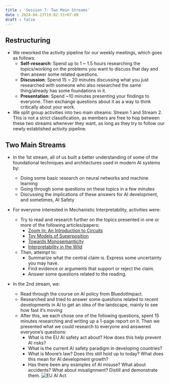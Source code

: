 ```yaml
---
title : 'Session 7: Two Main Streams'
date : 2024-04-23T19:02:31+07:00
draft : false 
---
```


## Restructuring

- We reworked the activity pipeline for our weekly meetings, which goes as follows:
  - **Self-research**: Spend up to 1 ~ 1.5 hours researching the topics/working on the problems you want to discuss that day and then answer some related questions.
  - **Discussion**: Spend 15 ~ 20 minutes discussing what you just researched with someone who also researched the same thing/already has some foundations in it.
  - **Presentation**: Spend ~10 minutes presenting your findings to everyone. Then exchange questions about it as a way to think critically about your work.
- We split group activities into two main streams: Stream 1 and Stream 2. This is not a strict classification, as members are free to hop between these two streams whenever they want, as long as they try to follow our newly established activity pipeline.

## Two Main Streams

- In the 1st stream, all of us built a better understanding of some of the foundational techniques and architectures used in modern AI systems by:
  - Doing some basic research on neural networks and machine learning
  - Going through some questions on these topics in a few minutes
  - Discussing the implications of these answers for AI development, and sometimes, AI Safety

- For everyone interested in Mechanistic Interpretability, activities were:
  - Try to read and research further on the topics presented in one or more of the following articles/papers:
    - [Zoom In: An Introduction to Circuits](https://distill.pub/2020/circuits/zoom-in/)
    - [Toy Models of Superposition](https://transformer-circuits.pub/2022/toy_model/index.html)
    - [Towards Monosemanticity](https://transformer-circuits.pub/2023/monosemantic-features/index.html)
    - [Interpretability in the Wild](https://arxiv.org/pdf/2211.00593.pdf)
  - Then, attempt to:
    - Summarize what the central claim is. Express some uncertainty you may have.
    - Find evidence or arguments that support or reject the claim.
    - Answer some questions related to the reading.

- In the 2nd stream, we:
  - Read through the course on AI policy from BluedotImpact.
  - Researched and tried to answer some questions related to recent developments in AI to get an idea of the landscape, mainly to see how fast it’s moving
  - After this, we each chose one of the following questions, spent 15 minutes researching and writing up a 1-page report on it. Then we presented what we could research to everyone and answered everyone’s questions:
    - What is the EU AI safety act about? How does this help prevent AI risks?
    - What is the current AI safety paradigm in developing countries?
    - What is Moore’s law? Does this still hold up to today? What does this mean for AI development growth?
    - Has there been any examples of AI misuse? What about accidents? What about misalignment? Distill and demonstrate them.
![EU AI Act](/image2.jpg)
